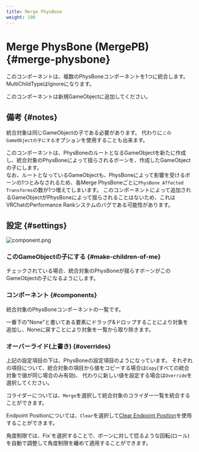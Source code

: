 ```yaml
---
title: Merge PhysBone
weight: 100
---
```


# Merge PhysBone (MergePB) {#merge-physbone}

このコンポーネントは、複数のPhysBoneコンポーネントを1つに統合します。
MultiChildTypeはIgnoreになります。

このコンポーネントは新規GameObjectに追加してください。

## 備考 {#notes}

統合対象は同じGameObjectの子である必要があります。
代わりに`このGameObjectの子にする`オプションを使用することも出来ます。

このコンポーネントは、PhysBoneのルートとなるGameObjectを新たに作成し、統合対象のPhysBoneによって揺らされるボーンを、作成したGameObjectの子にします。\
なお、ルートとなっているGameObjectも、PhysBoneによって影響を受けるボーンの1つとみなされるため、各Merge PhysBoneごとに`PhysBone Affected Transforms`の数が1つ増えてしまいます。
このコンポーネントによって追加されるGameObjectがPhysBoneによって揺らされることはないため、これはVRChatのPerformance Rankシステムのバグである可能性があります。 

## 設定 {#settings}

![component.png](component.png)

### このGameObjectの子にする {#make-children-of-me}

チェックされている場合、統合対象のPhysBoneが揺らすボーンがこのGameObjectの子になるようにします。

### コンポーネント {#components}

統合対象のPhysBoneコンポーネントの一覧です。

一番下の"None"と書いてある要素にドラッグ&ドロップすることにより対象を追加し、Noneに戻すことにより対象を一覧から取り除きます。

### オーバーライド(上書き) {#overrides}

上記の設定項目の下は、PhysBoneの設定項目のようになっています。
それぞれの項目について、統合対象の項目から値をコピーする場合は`Copy`(すべての統合対象で値が同じ場合のみ有効)、
代わりに新しい値を設定する場合は`Override`を選択してください。

コライダーについては、`Merge`を選択して統合対象のコライダー一覧を統合することができます。

Endpoint Positionについては、`Clear`を選択して[Clear Endpoint Position](../clear-endpoint-position)を使用することができます。

角度制限では、Fix`を選択することで、ボーンに対して捻るような回転(ロール)を自動で調整して角度制限を纏めて適用することができます。